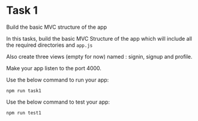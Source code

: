 # Task 1

Build the basic MVC structure of the app

In this tasks, build the basic MVC Structure of the app which will include all the required directories and `app.js`

Also create three views (empty for now) named : signin, signup and profile.

Make your app listen to the port 4000.

Use the below command to run your app:

```
npm run task1
```

Use the below command to test your app:

```
npm run test1
```
